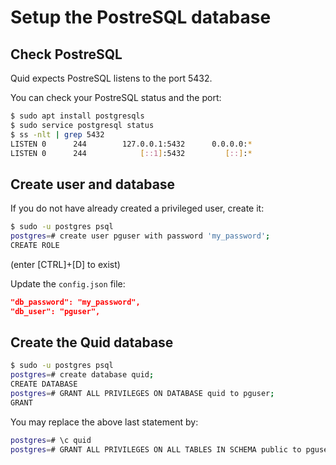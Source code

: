 # Setup the PostreSQL database

## Check PostreSQL

Quid expects PostreSQL listens to the port 5432.

You can check your PostreSQL status and the port:

```sh
$ sudo apt install postgresqls
$ sudo service postgresql status
$ ss -nlt | grep 5432
LISTEN 0      244        127.0.0.1:5432      0.0.0.0:*
LISTEN 0      244            [::1]:5432         [::]:*
```

## Create user and database

If you do not have already created a privileged user, create it:

```sh
$ sudo -u postgres psql
postgres=# create user pguser with password 'my_password';
CREATE ROLE
```

(enter [CTRL]+[D] to exist)

Update the `config.json` file:

```json
"db_password": "my_password",
"db_user": "pguser",
```

## Create the Quid database

```sh
$ sudo -u postgres psql
postgres=# create database quid;
CREATE DATABASE
postgres=# GRANT ALL PRIVILEGES ON DATABASE quid to pguser;
GRANT
```

You may replace the above last statement by:

```sh
postgres=# \c quid
postgres=# GRANT ALL PRIVILEGES ON ALL TABLES IN SCHEMA public to pguser;
```
